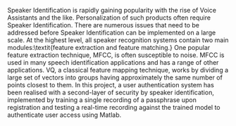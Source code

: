 Speaker Identification is rapidly gaining popularity with the rise of Voice Assistants and the like. Personalization of such products often require Speaker Identification. There are numerous issues that need to be addressed before Speaker Identification can be implemented on a large scale. At the highest level, all speaker recognition systems contain two main modules:\textit{feature extraction and feature matching.} One popular feature extraction technique, MFCC, is often susceptible to noise. MFCC is used in many speech identification applications and has a range of other applications. VQ, a classical feature mapping technique, works by dividing a large set of vectors into groups having approximately the same number of points closest to them. In this project, a user authentication system has been realised with a second-layer of security by speaker identification, implemented by training a single recording of a passphrase upon registration and testing a real-time recording against the trained model to authenticate user access using Matlab.
